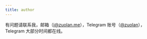 ```yaml
---
title: author
---
```


有问题请联系我，邮箱（[i@zuolan.me](mailto://i@zuolan.me)），Telegram 账号（[@zuolan](https://t.me/zuolan)），Telegram 大部分时间都在线。